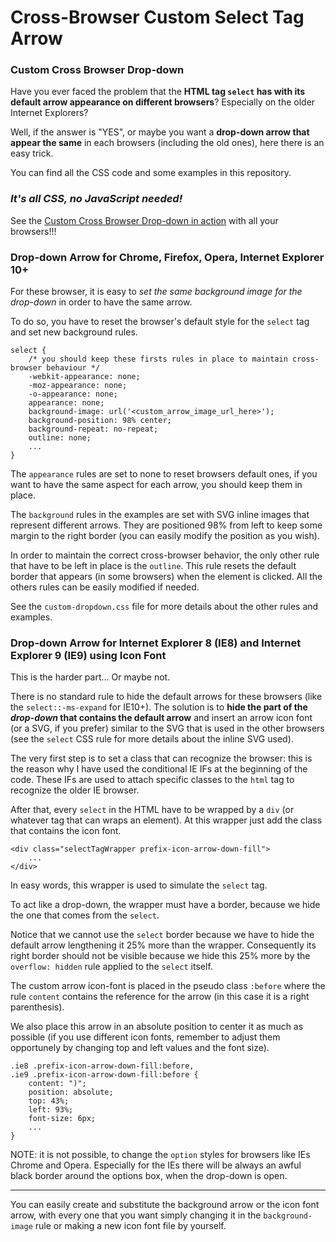 # Cross-Browser Custom Select Tag Arrow

### Custom Cross Browser Drop-down

Have you ever faced the problem that the **HTML tag `select` has with its default arrow appearance on different browsers**? Especially on the older Internet Explorers?

Well, if the answer is "YES", or maybe you want a **drop-down arrow that appear the same** in each browsers (including the old ones), here there is an easy trick.

You can find all the CSS code and some examples in this repository.

### *It's all CSS, no JavaScript needed!* ###

See the [Custom Cross Browser Drop-down in action](http://riccardoandreatta.com/web-app/HTML_Select_tag_custom_arrow/HTML_Select_tag_custom_arrow_-_Example.html) with all your browsers!!!



### Drop-down Arrow for Chrome, Firefox, Opera, Internet Explorer 10+

For these browser, it is easy to *set the same background image for the drop-down* in order to have the same arrow.

To do so, you have to reset the browser's default style for the `select` tag and set new background rules.
```
select {
	/* you should keep these firsts rules in place to maintain cross-browser behaviour */
	-webkit-appearance: none;
	-moz-appearance: none;
	-o-appearance: none;
	appearance: none;
	background-image: url('<custom_arrow_image_url_here>');
	background-position: 98% center;
	background-repeat: no-repeat;
	outline: none;
	...
}
```

The `appearance` rules are set to none to reset browsers default ones, if you want to have the same aspect for each arrow, you should keep them in place.

The `background` rules in the examples are set with SVG inline images that represent different arrows. They are positioned 98% from left to keep some margin to the right border (you can easily modify the position as you wish).

In order to maintain the correct cross-browser behavior, the only other rule that have to be left in place is the `outline`. This rule resets the default border that appears (in some browsers) when the element is clicked. All the others rules can be easily modified if needed.

See the `custom-dropdown.css` file for more details about the other rules and examples.



### Drop-down Arrow for Internet Explorer 8 (IE8) and Internet Explorer 9 (IE9) using Icon Font

This is the harder part... Or maybe not.

There is no standard rule to hide the default arrows for these browsers (like the `select::-ms-expand` for IE10+). The solution is to **hide the part of the *drop-down* that contains the default arrow** and insert an arrow icon font (or a SVG, if you prefer) similar to the SVG that is used in the other browsers (see the `select` CSS rule for more details about the inline SVG used).

The very first step is to set a class that can recognize the browser: this is the reason why I have used the conditional IE IFs at the beginning of the code. These IFs are used to attach specific classes to the `html` tag to recognize the older IE browser.

After that, every `select` in the HTML have to be wrapped by a `div` (or whatever tag that can wraps an element). At this wrapper just add the class that contains the icon font.
```
<div class="selectTagWrapper prefix-icon-arrow-down-fill">
	...
</div>
```

In easy words, this wrapper is used to simulate the `select` tag.

To act like a drop-down, the wrapper must have a border, because we hide the one that comes from the `select`.

Notice that we cannot use the `select` border because we have to hide the default arrow lengthening it 25% more than the wrapper. Consequently its right border should not be visible because we hide this 25% more by the `overflow: hidden` rule applied to the `select` itself.

The custom arrow icon-font is placed in the pseudo class `:before` where the rule `content` contains the reference for the arrow (in this case it is a right parenthesis).

We also place this arrow in an absolute position to center it as much as possible (if you use different icon fonts, remember to adjust them opportunely by changing top and left values and the font size).
```
.ie8 .prefix-icon-arrow-down-fill:before,
.ie9 .prefix-icon-arrow-down-fill:before {
	content: ")";
	position: absolute;
    top: 43%;
    left: 93%;
    font-size: 6px;
	...
}
```

NOTE: it is not possible, to change the `option` styles for browsers like IEs Chrome and Opera. Especially for the IEs there will be always an awful black border around the options box, when the drop-down is open.



---

You can easily create and substitute the background arrow or the icon font arrow, with every one that you want simply changing it in the `background-image` rule or making a new icon font file by yourself.
